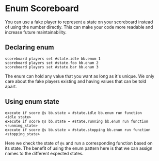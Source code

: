 # Enum Scoreboard

You can use a fake player to represent a state on your scoreboard instead of using the number directly. This can make your code more readable and increase future maintainability.

## Declaring enum

```
scoreboard players set #state.idle bb.enum 1
scoreboard players set #state.foo bb.enum 2
scoreboard players set #state.bar bb.enum 3
```
The enum can hold any value that you want as long as it's unique. We only care about the fake players existing and having values that can be told apart.

## Using enum state

```
execute if score @s bb.state = #state.idle bb.enum run function <idle_state>
execute if score @s bb.state = #state.running bb.enum run function <running_state>
execute if score @s bb.state = #state.stopping bb.enum run function <stopping_state>
```
Here we check the state of `@s` and run a corresponding function based on its state. The benefit of using the enum pattern here is that we can assign names to the different expected states.

